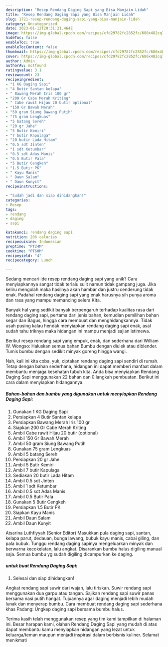 ```yaml
---
description: "Resep Rendang Daging Sapi yang Bisa Manjain Lidah"
title: "Resep Rendang Daging Sapi yang Bisa Manjain Lidah"
slug: 1721-resep-rendang-daging-sapi-yang-bisa-manjain-lidah
category: Uncategorized
date: 2023-01-12T20:31:21.464Z
image: https://img-global.cpcdn.com/recipes/cfd29782fc2852fc/680x482cq70/rendang-daging-sapi-foto-resep-utama.jpg
hideToc: false
enableToc: true
enableTocContent: false
thumbnail: https://img-global.cpcdn.com/recipes/cfd29782fc2852fc/680x482cq70/rendang-daging-sapi-foto-resep-utama.jpg
cover: https://img-global.cpcdn.com/recipes/cfd29782fc2852fc/680x482cq70/rendang-daging-sapi-foto-resep-utama.jpg
author: Admin
authorAv: notfound
ratingvalue: 3.1
reviewcount: 23
recipeingredient:
- "1 KG Daging Sapi"
- "4 Butir Santan kelapa"
- " Bawang Merah Iris 100 gr"
- "200 Gr Cabe Merah Kriting"
- " Cabe rawit Hijau 20 butir optional"
- "150 Gr Bawah Merah"
- "50 gram Siung Bawang Putih"
- "75 gram Lengkuas"
- "5 batang Sereh"
- "20 gr Jahe"
- "5 Butir Kemiri"
- "7 butir Kapulaga"
- "20 butir Lada Hitam"
- "0.5 sdt Jinten"
- "1 sdt Ketumbar"
- "0.5 sdt Adas Manis"
- "0.5 Butir Pala"
- "5 Butir Cengkeh"
- "1.5 Butir PK"
- " Kayu Manis"
- " Daun Salam"
- " Daun Kunyit"
recipeinstructions:

- "Sudah jadi dan siap dihidangkan!"
categories:
- Resep
tags:
- rendang
- daging
- sapi

katakunci: rendang daging sapi 
nutrition: 206 calories
recipecuisine: Indonesian
preptime: "PT24M"
cooktime: "PT60M"
recipeyield: "4"
recipecategory: Lunch

---
```





Sedang mencari ide resep rendang daging sapi yang unik? Cara menyiapkannya sangat tidak terlalu sulit namun tidak gampang juga. Jika keliru mengolah maka hasilnya akan hambar dan justru cenderung tidak enak. Padahal rendang daging sapi yang enak harusnya sih punya aroma dan rasa yang mampu memancing selera Kita.





Banyak hal yang sedikit banyak berpengaruh terhadap kualitas rasa dari rendang daging sapi, pertama dari jenis bahan, kemudian pemilihan bahan segar dan Bagus, hingga cara membuat dan menghidangkannya. Tidak usah pusing kalau hendak menyiapkan rendang daging sapi enak,      asal sudah tahu triknya maka hidangan ini mampu menjadi sajian istimewa.














Berikut resep rendang sapi yang empuk, enak, dan sederhana dari William W. Wongso: Haluskan semua bahan Bumbu dengan diulek atau diblender. Tumis bumbu dengan sedikit minyak goreng hingga wangi.






Nah, kali ini kita coba, yuk, ciptakan rendang daging sapi sendiri di rumah. Tetap dengan bahan sederhana, hidangan ini dapat memberi manfaat dalam membantu menjaga kesehatan tubuh kita. Anda bisa menyiapkan Rendang Daging Sapi menggunakan 22 bahan dan 0 langkah pembuatan. Berikut ini cara dalam menyiapkan hidangannya.

<!--inarticleads1-->

##### Bahan-bahan dan bumbu yang digunakan untuk menyiapkan Rendang Daging Sapi:

1. Gunakan 1 KG Daging Sapi
1. Persiapkan 4 Butir Santan kelapa
1. Persiapkan  Bawang Merah Iris 100 gr
1. Siapkan 200 Gr Cabe Merah Kriting
1. Ambil  Cabe rawit Hijau 20 butir (optional)
1. Ambil 150 Gr Bawah Merah
1. Ambil 50 gram Siung Bawang Putih
1. Gunakan 75 gram Lengkuas
1. Ambil 5 batang Sereh
1. Persiapkan 20 gr Jahe
1. Ambil 5 Butir Kemiri
1. Ambil 7 butir Kapulaga
1. Sediakan 20 butir Lada Hitam
1. Ambil 0.5 sdt Jinten
1. Ambil 1 sdt Ketumbar
1. Ambil 0.5 sdt Adas Manis
1. Ambil 0.5 Butir Pala
1. Gunakan 5 Butir Cengkeh
1. Persiapkan 1.5 Butir PK
1. Siapkan  Kayu Manis
1. Ambil  Daun Salam
1. Ambil  Daun Kunyit


Atsarina Luthfiyyah (Senior Editor) Masukkan pula daging sapi, santan, kelapa parut, dedauan, bunga lawang, bubuk kayu manis, cabai giling, dan pala bubuk. Tunggu rendang daging sapinya mengeluarkan minyak dan berwarna kecokelatan, lalu angkat. Disarankan bumbu halus digiling manual saja. Semua bumbu yg sudah digiling dicampurkan ke daging. 

<!--inarticleads2-->

#####  untuk buat Rendang Daging Sapi:


1. Selesai dan siap dihidangkan!

Angkat rendang sapi suwir dari wajan, lalu tiriskan. Suwir rendang sapi menggunakan dua garpu atau tangan. Sajikan rendang sapi suwir panas bersama nasi putih hangat. Tujuannya agar daging menjadi lebih mudah lunak dan menyerap bumbu. Cara membuat rendang daging sapi sederhana khas Padang: Ungkep daging sapi bersama bumbu halus. 

Terima kasih telah menggunakan resep yang tim kami tampilkan di halaman ini. Besar harapan kami, olahan Rendang Daging Sapi yang mudah di atas dapat membantu kamu menyiapkan hidangan yang lezat untuk keluarga/teman maupun menjadi inspirasi dalam berbisnis kuliner. Selamat menikmati
